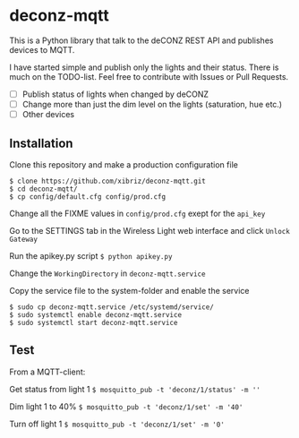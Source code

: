 # deconz-mqtt

This is a Python library that talk to the deCONZ REST API and publishes devices to MQTT.

I have started simple and publish only the lights and their status. There is much on the TODO-list. Feel free to contribute with Issues or Pull Requests.

- [ ] Publish status of lights when changed by deCONZ
- [ ] Change more than just the dim level on the lights (saturation, hue etc.)
- [ ] Other devices

## Installation

Clone this repository and make a production configuration file

```
$ clone https://github.com/xibriz/deconz-mqtt.git
$ cd deconz-mqtt/
$ cp config/default.cfg config/prod.cfg
```

Change all the FIXME values in `config/prod.cfg` exept for the `api_key`

Go to the SETTINGS tab in the Wireless Light web interface and click `Unlock Gateway`

Run the apikey.py script
` $ python apikey.py `

Change the `WorkingDirectory` in `deconz-mqtt.service`

Copy the service file to the system-folder and enable the service

```
$ sudo cp deconz-mqtt.service /etc/systemd/service/
$ sudo systemctl enable deconz-mqtt.service
$ sudo systemctl start deconz-mqtt.service
```

## Test

From a MQTT-client:

Get status from light 1
` $ mosquitto_pub -t 'deconz/1/status' -m '' `

Dim light 1 to 40%
` $ mosquitto_pub -t 'deconz/1/set' -m '40' `

Turn off light 1
` $ mosquitto_pub -t 'deconz/1/set' -m '0' `
